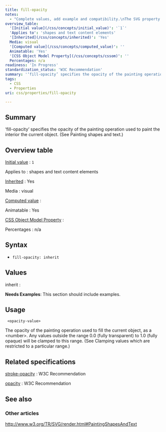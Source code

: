 ```yaml
---
title: fill-opacity
notes:
  - "Complete values, add example and compatibility.\nThe SVG property pages will be linked to here."
overview_table:
  '[Initial value](/css/concepts/initial_value)': '`1`'
  'Applies to': 'shapes and text content elements'
  '[Inherited](/css/concepts/inherited)': 'Yes'
  Media: visual
  '[Computed value](/css/concepts/computed_value)': ''
  Animatable: 'Yes'
  '[CSS Object Model Property](/css/concepts/cssom)': ''
  Percentages: n/a
readiness: 'In Progress'
standardization_status: 'W3C Recommendation'
summary: '‘fill-opacity’ specifies the opacity of the painting operation used to paint the interior the current object. (See Painting shapes and text.)'
tags:
  - CSS
  - Properties
uri: css/properties/fill-opacity

---
```

## <span>Summary</span>

‘fill-opacity’ specifies the opacity of the painting operation used to paint the interior the current object. (See Painting shapes and text.)

## <span>Overview table</span>

[Initial value](/css/concepts/initial_value)
:   `1`

Applies to
:   shapes and text content elements

[Inherited](/css/concepts/inherited)
:   Yes

Media
:   visual

[Computed value](/css/concepts/computed_value)
:

Animatable
:   Yes

[CSS Object Model Property](/css/concepts/cssom)
:

Percentages
:   n/a

## <span>Syntax</span>

-   `fill-opacity: inherit`

## <span>Values</span>

inherit
:

**Needs Examples**: This section should include examples.

## <span>Usage</span>

     <opacity-value>

The opacity of the painting operation used to fill the current object, as a \<number\>. Any values outside the range 0.0 (fully transparent) to 1.0 (fully opaque) will be clamped to this range. (See Clamping values which are restricted to a particular range.)

## <span>Related specifications</span>

[stroke-opacity](http://www.w3.org/TR/SVG/painting.html#StrokeOpacityProperty)
:   W3C Recommendation

[opacity](http://www.w3.org/TR/SVG/masking.html#OpacityProperty)
:   W3C Recommendation

## <span>See also</span>

### <span>Other articles</span>

<http://www.w3.org/TR/SVG/render.html#PaintingShapesAndText>